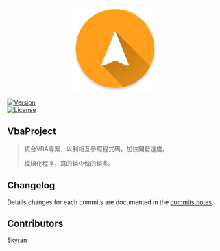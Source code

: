 <p align="center"><a href="/" target="_blank"><img width="200"src="https://github.com/skyran1278/VbaProject/blob/master/icons/mipmap-xxxhdpi/ic_launcher.png"></a></p>

<p align="center"> 

<!--   <a href="/"><img src="https://img.shields.io/github/commits-since/skyran1278/VbaProject/390025f.svg" alt="Version"></a> -->
  <a href="/"><img src="https://img.shields.io/github/downloads/skyran1278/VbaProject/total.svg" alt="Version"></a>  
  <a href="/"><img src="https://img.shields.io/github/license/skyran1278/VbaProject.svg" alt="License"></a>  
</p>

## VbaProject

> 統合VBA專案，以利相互參照程式碼，加快開發速度。
>
> 模組化程序，寫的越少做的越多。

## Changelog

Details changes for each commits are documented in the [commits notes](https://github.com/skyran1278/VbaProject/commits/master).

## Contributors
[Skyran](https://github.com/skyran1278) 

